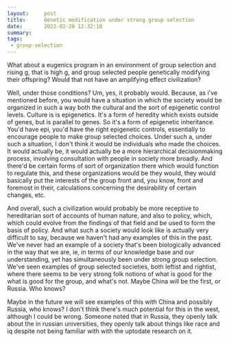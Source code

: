 ```yaml
---
layout:     post
title:      Genetic modification under strong group selection
date:       2022-02-20 12:32:18
summary:    
tags:
 - group-selection
---
```


What about a eugenics program in an environment of group selection and rising g, that is high g, and group selected people genetically modifying their offspring? Would that not have an amplifying effect civilization?

Well, under those conditions? Um, yes, it probably would. Because, as i've mentioned before, you would have a situation in which the society would be organized in such a way both the cultural and the sort of epigenetic control levels. Culture is is epigenetics. It's a form of heredity which exists outside of genes, but is parallel to genes. So it's a form of epigenetic inheritance. You'd have epi, you'd have the right epigenetic controls, essentially to encourage people to make group selected choices. Under such a, under such a situation, I don't think it would be individuals who made the choices. It would actually be, it would actually be a more hierarchical decisionmaking process, involving consultation with people in society more broadly. And there'd be certain forms of sort of organization there which would function to regulate this, and these organizations would be they would, they would basically put the interests of the group front and, you know, front and foremost in their, calculations concerning the desirability of certain changes, etc.

And overall, such a civilization would probably be more receptive to hereditarian sort of accounts of human nature, and also to policy, which, which could evolve from the findings of that field and be used to form the basis of policy. And what such a society would look like is actually very difficult to say, because we haven't had any examples of this in the past. We've never had an example of a society that's been biologically advanced in the way that we are, ie, in terms of our knowledge base and our understanding, yet has simultaneously been under strong group selection. We've seen examples of group selected societies, both leftist and rightist, where there seems to be very strong folk notions of what is good for the what is good for the group, and what's not. Maybe China will be the first, or Russia. Who knows? 

Maybe in the future we will see examples of this with China and possibly Russia, who knows? I don't think there's much potential for this in the west, although I could be wrong. Someone noted that in Russia, they openly talk about the in russian universities, they openly talk about things like race and iq despite not being familiar with with the uptodate research on it.